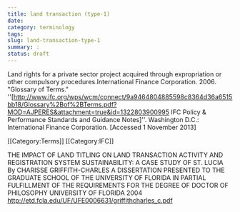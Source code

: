 ```yaml
---
title: land transaction (type-1) 
date:
category: terminology
tags:
slug: land-transaction-type-1
summary: :
status: draft
---
```


<!--
summary:
-->
Land rights for a private sector project acquired through expropriation or other compulsory procedures.<ref>International Finance Corporation. 2006. "Glossary of Terms." ''[http://www.ifc.org/wps/wcm/connect/9a9464804885598c8364d36a6515bb18/Glossary%2Bof%2BTerms.pdf?MOD=AJPERES&attachment=true&id=1322803900995 IFC Policy & Performance Standards and Guidance Notes]''. Washington D.C.: International Finance Corporation. [Accessed 1 November 2013]</ref>

<references/>

[[Category:Terms]]
[[Category:IFC]]


THE IMPACT OF LAND TITLING ON LAND TRANSACTION ACTIVITY AND
REGISTRATION SYSTEM SUSTAINABILITY: A CASE STUDY OF ST. LUCIA
By
CHARISSE GRIFFITH-CHARLES
A DISSERTATION PRESENTED TO THE GRADUATE SCHOOL
OF THE UNIVERSITY OF FLORIDA IN PARTIAL FULFILLMENT
OF THE REQUIREMENTS FOR THE DEGREE OF
DOCTOR OF PHILOSOPHY
UNIVERSITY OF FLORIDA
2004 
http://etd.fcla.edu/UF/UFE0006631/griffithcharles_c.pdf


